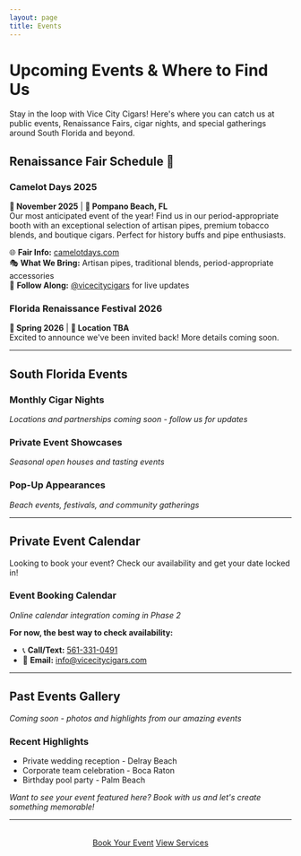 ```yaml
---
layout: page
title: Events
---
```


# Upcoming Events & Where to Find Us

Stay in the loop with Vice City Cigars! Here's where you can catch us at public events, Renaissance Fairs, cigar nights, and special gatherings around South Florida and beyond.

## Renaissance Fair Schedule 🏰

### Camelot Days 2025
**📅 November 2025** | **📍 Pompano Beach, FL**  
Our most anticipated event of the year! Find us in our period-appropriate booth with an exceptional selection of artisan pipes, premium tobacco blends, and boutique cigars. Perfect for history buffs and pipe enthusiasts.

🌐 **Fair Info:** [camelotdays.com](https://camelotdays.com/)  
🎭 **What We Bring:** Artisan pipes, traditional blends, period-appropriate accessories  
📸 **Follow Along:** [@vicecitycigars](https://instagram.com/vicecitycigars) for live updates

### Florida Renaissance Festival 2026
**📅 Spring 2026** | **📍 Location TBA**  
Excited to announce we've been invited back! More details coming soon.

---

## South Florida Events

### Monthly Cigar Nights
*Locations and partnerships coming soon - follow us for updates*

### Private Event Showcases
*Seasonal open houses and tasting events*

### Pop-Up Appearances
*Beach events, festivals, and community gatherings*

---

## Private Event Calendar

Looking to book your event? Check our availability and get your date locked in!

### Event Booking Calendar
*Online calendar integration coming in Phase 2*

**For now, the best way to check availability:**
- 📞 **Call/Text:** [561-331-0491](tel:+15613310491)
- 📧 **Email:** [info@vicecitycigars.com](mailto:info@vicecitycigars.com)

---

## Past Events Gallery
*Coming soon - photos and highlights from our amazing events*

### Recent Highlights
- Private wedding reception - Delray Beach
- Corporate team celebration - Boca Raton
- Birthday pool party - Palm Beach

*Want to see your event featured here? Book with us and let's create something memorable!*

---

<div style="text-align: center; margin: 2rem 0;">
  <a class="btn btn-primary" href="{{ '/contact' | relative_url }}">Book Your Event</a>
  <a class="btn btn-secondary" href="{{ '/services' | relative_url }}">View Services</a>
</div>
